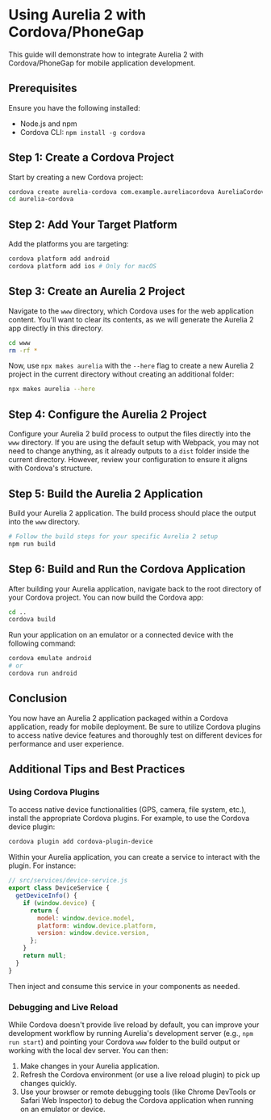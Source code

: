# Using Aurelia 2 with Cordova/PhoneGap

This guide will demonstrate how to integrate Aurelia 2 with Cordova/PhoneGap for mobile application development.

## Prerequisites

Ensure you have the following installed:

- Node.js and npm
- Cordova CLI: `npm install -g cordova`

## Step 1: Create a Cordova Project

Start by creating a new Cordova project:

```bash
cordova create aurelia-cordova com.example.aureliacordova AureliaCordova
cd aurelia-cordova
```

## Step 2: Add Your Target Platform

Add the platforms you are targeting:

```bash
cordova platform add android
cordova platform add ios # Only for macOS
```

## Step 3: Create an Aurelia 2 Project

Navigate to the `www` directory, which Cordova uses for the web application content. You'll want to clear its contents, as we will generate the Aurelia 2 app directly in this directory.

```bash
cd www
rm -rf *
```

Now, use `npx makes aurelia` with the `--here` flag to create a new Aurelia 2 project in the current directory without creating an additional folder:

```bash
npx makes aurelia --here
```

## Step 4: Configure the Aurelia 2 Project

Configure your Aurelia 2 build process to output the files directly into the `www` directory. If you are using the default setup with Webpack, you may not need to change anything, as it already outputs to a `dist` folder inside the current directory. However, review your configuration to ensure it aligns with Cordova's structure.

## Step 5: Build the Aurelia 2 Application

Build your Aurelia 2 application. The build process should place the output into the `www` directory.

```bash
# Follow the build steps for your specific Aurelia 2 setup
npm run build
```

## Step 6: Build and Run the Cordova Application

After building your Aurelia application, navigate back to the root directory of your Cordova project. You can now build the Cordova app:

```bash
cd ..
cordova build
```

Run your application on an emulator or a connected device with the following command:

```bash
cordova emulate android
# or
cordova run android
```

## Conclusion

You now have an Aurelia 2 application packaged within a Cordova application, ready for mobile deployment. Be sure to utilize Cordova plugins to access native device features and thoroughly test on different devices for performance and user experience.

## Additional Tips and Best Practices

### Using Cordova Plugins

To access native device functionalities (GPS, camera, file system, etc.), install the appropriate Cordova plugins. For example, to use the Cordova device plugin:

```bash
cordova plugin add cordova-plugin-device
```

Within your Aurelia application, you can create a service to interact with the plugin. For instance:

```js
// src/services/device-service.js
export class DeviceService {
  getDeviceInfo() {
    if (window.device) {
      return {
        model: window.device.model,
        platform: window.device.platform,
        version: window.device.version,
      };
    }
    return null;
  }
}
```

Then inject and consume this service in your components as needed.

### Debugging and Live Reload

While Cordova doesn't provide live reload by default, you can improve your development workflow by running Aurelia's development server (e.g., `npm run start`) and pointing your Cordova `www` folder to the build output or working with the local dev server. You can then:

1. Make changes in your Aurelia application.
2. Refresh the Cordova environment (or use a live reload plugin) to pick up changes quickly.
3. Use your browser or remote debugging tools (like Chrome DevTools or Safari Web Inspector) to debug the Cordova application when running on an emulator or device.
